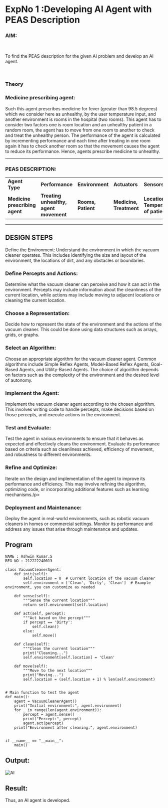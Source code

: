 <h1>ExpNo 1 :Developing AI Agent with PEAS Description</h1>



<h3>AIM:</h3>
<br>
<p>To find the PEAS description for the given AI problem and develop an AI agent.</p>
<br>
<h3>Theory</h3>
<h3>Medicine prescribing agent:</h3>
<p>Such this agent prescribes medicine for fever (greater than 98.5 degrees) which we consider here as unhealthy, by the user temperature input, and another environment is rooms in the hospital (two rooms). This agent has to consider two factors one is room location and an unhealthy patient in a random room, the agent has to move from one room to another to check and treat the unhealthy person. The performance of the agent is calculated by incrementing performance and each time after treating in one room again it has to check another room so that the movement causes the agent to reduce its performance. Hence, agents prescribe medicine to unhealthy.</p>
<hr>
<h3>PEAS DESCRIPTION:</h3>
<table>
  <tr>
    <td><strong>Agent Type</strong></td>
    <td><strong>Performance</strong></td>
     <td><strong>Environment</strong></td>
    <td><strong>Actuators</strong></td>
    <td><strong>Sensors</strong></td>
  </tr>
    <tr>
    <td><strong>Medicine prescribing agent</strong></td>
    <td><strong>Treating unhealthy, agent movement</strong></td>
     <td><strong>Rooms, Patient</strong></td>
    <td><strong>Medicine, Treatment</strong></td>
    <td><strong>Location, Temperature of patient</strong></td>
  </tr>
</table>
<hr>

## DESIGN STEPS
Define the Environment:
Understand the environment in which the vacuum cleaner operates. This includes identifying the size and layout of the environment, the locations of dirt, and any obstacles or boundaries.

### Define Percepts and Actions:
Determine what the vacuum cleaner can perceive and how it can act in the environment. Percepts may include information about the cleanliness of the current location, while actions may include moving to adjacent locations or cleaning the current location.

### Choose a Representation:
Decide how to represent the state of the environment and the actions of the vacuum cleaner. This could be done using data structures such as arrays, grids, or graphs.

### Select an Algorithm:
Choose an appropriate algorithm for the vacuum cleaner agent. Common algorithms include Simple Reflex Agents, Model-Based Reflex Agents, Goal-Based Agents, and Utility-Based Agents. The choice of algorithm depends on factors such as the complexity of the environment and the desired level of autonomy.

### Implement the Agent:
Implement the vacuum cleaner agent according to the chosen algorithm. This involves writing code to handle percepts, make decisions based on those percepts, and execute actions in the environment.

### Test and Evaluate:
Test the agent in various environments to ensure that it behaves as expected and effectively cleans the environment. Evaluate its performance based on criteria such as cleanliness achieved, efficiency of movement, and robustness to different environments.

### Refine and Optimize:
Iterate on the design and implementation of the agent to improve its performance and efficiency. This may involve refining the algorithm, optimizing code, or incorporating additional features such as learning mechanisms./p>

### Deployment and Maintenance:
Deploy the agent in real-world environments, such as robotic vacuum cleaners in homes or commercial settings. Monitor its performance and address any issues that arise through maintenance and updates.


## Program
```
NAME : Ashwin Kumar.S
REG NO : 212222240013

class VacuumCleanerAgent:
    def init(self):
        self.location = 0  # Current location of the vacuum cleaner
        self.environment = ['Clean', 'Dirty', 'Clean']  # Example environment, you can customize as needed

    def sense(self):
        """Sense the current location"""
        return self.environment[self.location]

    def act(self, percept):
        """Act based on the percept"""
        if percept == 'Dirty':
            self.clean()
        else:
            self.move()

    def clean(self):
        """Clean the current location"""
        print("Cleaning...")
        self.environment[self.location] = 'Clean'

    def move(self):
        """Move to the next location"""
        print("Moving...")
        self.location = (self.location + 1) % len(self.environment)


# Main function to test the agent
def main():
    agent = VacuumCleanerAgent()
    print("Initial environment:", agent.environment)
    for _ in range(len(agent.environment)):
        percept = agent.sense()
        print("Percept:", percept)
        agent.act(percept)
    print("Environment after cleaning:", agent.environment)


if __name__ == "__main__":
    main()

```
## Output:

![AI](https://github.com/Sriram8452/19AI405ExpNo1/assets/118708032/09bb1c60-ddd7-4eef-936a-2b15629ad401)


## Result:
Thus, an AI agent is developed.
